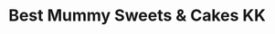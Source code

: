 ---
title: "Best Mummy Sweets & Cakes KK"
url: /ramanathapuram/best-mummy-sweets-and-cakes-kk/
shop: bakery
---